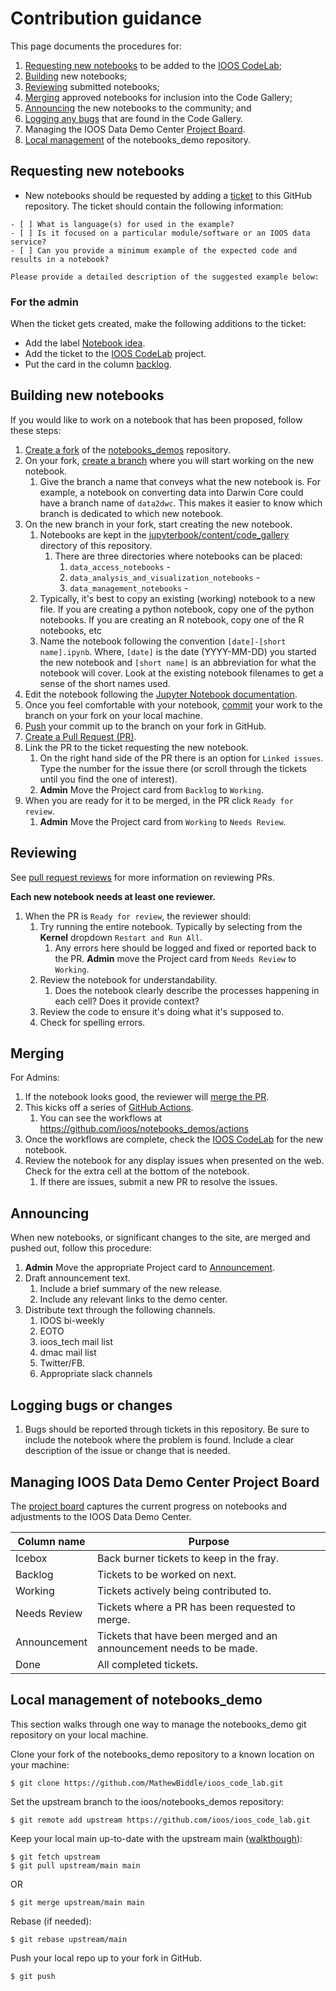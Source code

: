# Contribution guidance

This page documents the procedures for:

1. [Requesting new notebooks](#requesting-new-notebooks) to be added to the [IOOS CodeLab](https://ioos.github.io/ioos_code_lab);
1. [Building](#building-new-notebooks) new notebooks;
1. [Reviewing](#reviewing) submitted notebooks;
1. [Merging](#merging) approved notebooks for inclusion into the Code Gallery;
1. [Announcing](#announcing) the new notebooks to the community; and
1. [Logging any bugs](#logging-bugs) that are found in the Code Gallery.
1. Managing the IOOS Data Demo Center [Project Board](#managing-ioos-data-demo-center-project-board).
1. [Local management](#local-management-of-notebooks_demo) of the notebooks_demo repository.

## Requesting new notebooks

- New notebooks should be requested by adding a [ticket](https://github.com/ioos/ioos_code_lab/issues/new) to this GitHub repository. The ticket should contain the following information:

```
- [ ] What is language(s) for used in the example?
- [ ] Is it focused on a particular module/software or an IOOS data service?
- [ ] Can you provide a minimum example of the expected code and results in a notebook?

Please provide a detailed description of the suggested example below:
```

### For the admin

When the ticket gets created, make the following additions to the ticket:

- Add the label [Notebook idea](https://github.com/ioos/ioos_code_lab/labels/Notebook%20idea).
- Add the ticket to the [IOOS CodeLab](https://github.com/orgs/ioos/projects/1#card-49928448) project.
- Put the card in the column [backlog](https://github.com/orgs/ioos/projects/1#column-5010196).

## Building new notebooks

If you would like to work on a notebook that has been proposed, follow these steps:

1. [Create a fork](https://docs.github.com/en/github/getting-started-with-github/fork-a-repo) of the [notebooks_demos](https://github.com/ioos/ioos_code_lab) repository.
1. On your fork, [create a branch](https://docs.github.com/en/github/collaborating-with-issues-and-pull-requests/creating-and-deleting-branches-within-your-repository) where you will start working on the new notebook.
   1. Give the branch a name that conveys what the new notebook is. For example, a notebook on converting data into Darwin Core could have a branch name of `data2dwc`. This makes it easier to know which branch is dedicated to which new notebook.
1. On the new branch in your fork, start creating the new notebook.
   1. Notebooks are kept in the [jupyterbook/content/code_gallery](https://github.com/ioos/ioos_code_lab/tree/main/jupyterbook/content/code_gallery) directory of this repository.
      1. There are three directories where notebooks can be placed:
         1. `data_access_notebooks` -
         2. `data_analysis_and_visualization_notebooks` -
         3. `data_management_notebooks` -
   2. Typically, it's best to copy an existing (working) notebook to a new file. If you are creating a python notebook, copy one of the python notebooks. If you are creating an R notebook, copy one of the R notebooks, etc
   3. Name the notebook following the convention `[date]-[short name].ipynb`. Where, `[date]` is the date (YYYY-MM-DD) you started the new notebook and `[short name]` is an abbreviation for what the notebook will cover. Look at the existing notebook filenames to get a sense of the short names used.
1. Edit the notebook following the [Jupyter Notebook documentation](https://jupyter-notebook.readthedocs.io/en/stable/notebook.html).
1. Once you feel comfortable with your notebook, [commit](https://github.com/git-guides/git-commit) your work to the branch on your fork on your local machine.
1. [Push](https://github.com/git-guides/git-push) your commit up to the branch on your fork in GitHub.
1. [Create a Pull Request (PR)](https://docs.github.com/en/github/collaborating-with-issues-and-pull-requests/creating-a-pull-request-from-a-fork).
1. Link the PR to the ticket requesting the new notebook.
   1. On the right hand side of the PR there is an option for `Linked issues`. Type the number for the issue there (or scroll through the tickets until you find the one of interest).
   1. **Admin** Move the Project card from `Backlog` to `Working`.
1. When you are ready for it to be merged, in the PR click `Ready for review`.
   1. **Admin** Move the Project card from `Working` to `Needs Review`.

## Reviewing

See [pull request reviews](https://docs.github.com/en/github/collaborating-with-issues-and-pull-requests/about-pull-request-reviews) for more information on reviewing PRs.

**Each new notebook needs at least one reviewer.**

1. When the PR is `Ready for review`, the reviewer should:
   1. Try running the entire notebook. Typically by selecting from the **Kernel** dropdown `Restart and Run All`.
      1. Any errors here should be logged and fixed or reported back to the PR. **Admin** move the Project card from `Needs Review` to `Working`.
   1. Review the notebook for understandability.
      1. Does the notebook clearly describe the processes happening in each cell? Does it provide context?
   1. Review the code to ensure it's doing what it's supposed to.
   1. Check for spelling errors.

## Merging

For Admins:

1. If the notebook looks good, the reviewer will [merge the PR](https://docs.github.com/en/github/collaborating-with-issues-and-pull-requests/merging-a-pull-request).
1. This kicks off a series of [GitHub Actions](https://github.com/features/actions).
   1. You can see the workflows at https://github.com/ioos/notebooks_demos/actions
1. Once the workflows are complete, check the [IOOS CodeLab](https://ioos.github.io/ioos_code_lab/) for the new notebook.
1. Review the notebook for any display issues when presented on the web. Check for the extra cell at the bottom of the notebook.
   1. If there are issues, submit a new PR to resolve the issues.

## Announcing

When new notebooks, or significant changes to the site, are merged and pushed out, follow this procedure:

1. **Admin** Move the appropriate Project card to [Announcement](https://github.com/orgs/ioos/projects/1#column-13186308).
1. Draft announcement text.
   1. Include a brief summary of the new release.
   1. Include any relevant links to the demo center.
1. Distribute text through the following channels.
   1. IOOS bi-weekly
   1. EOTO
   1. ioos_tech mail list
   1. dmac mail list
   1. Twitter/FB.
   1. Appropriate slack channels

## Logging bugs or changes

1. Bugs should be reported through tickets in this repository. Be sure to include the notebook where the problem is found. Include a clear description of the issue or change that is needed.

## Managing IOOS Data Demo Center Project Board

The [project board](https://github.com/orgs/ioos/projects/1) captures the current progress on notebooks and adjustments to the IOOS Data Demo Center.

| **Column name** | **Purpose**                                                         |
| --------------- | ------------------------------------------------------------------- |
| Icebox          | Back burner tickets to keep in the fray.                            |
| Backlog         | Tickets to be worked on next.                                       |
| Working         | Tickets actively being contributed to.                              |
| Needs Review    | Tickets where a PR has been requested to merge.                     |
| Announcement    | Tickets that have been merged and an announcement needs to be made. |
| Done            | All completed tickets.                                              |

## Local management of notebooks_demo

This section walks through one way to manage the notebooks_demo git repository on your local machine.

Clone your fork of the notebooks_demo repository to a known location on your machine:

`$ git clone https://github.com/MathewBiddle/ioos_code_lab.git`

Set the upstream branch to the ioos/notebooks_demos repository:

`$ git remote add upstream https://github.com/ioos/ioos_code_lab.git`

Keep your local main up-to-date with the upstream main ([walkthough](https://stefanbauer.me/articles/how-to-keep-your-git-fork-up-to-date)):

```
$ git fetch upstream
$ git pull upstream/main main
```

OR

```
$ git merge upstream/main main
```

Rebase (if needed):

```
$ git rebase upstream/main
```

Push your local repo up to your fork in GitHub.

```
$ git push
```
